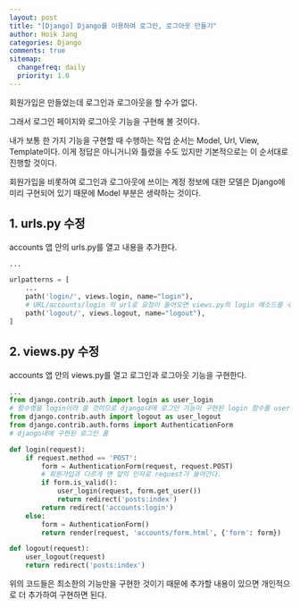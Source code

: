 ```yaml
---
layout: post
title: "[Django] Django를 이용하여 로그인, 로그아웃 만들기"
author: Hoik Jang
categories: Django
comments: true
sitemap:
  changefreq: daily
  priority: 1.0
---
```


회원가입은 만들었는데 로그인과 로그아웃을 할 수가 없다.

그래서 로그인 페이지와 로그아웃 기능을 구현해 볼 것이다.

내가 보통 한 가지 기능을 구현할 때 수행하는 작업 순서는 Model, Url, View, Template이다. 이게 정답은 아니거니와 틀렸을 수도 있지만 기본적으로는 이 순서대로 진행할 것이다.

회원가입을 비롯하여 로그인과 로그아웃에 쓰이는 계정 정보에 대한 모델은 Django에 미리 구현되어 있기 때문에 Model 부분은 생략하는 것이다.

## 1. urls.py 수정

accounts 앱 안의 urls.py를 열고 내용을 추가한다.

```python
...

urlpatterns = [
	...
	path('login/', views.login, name="login"),
    # URL/accounts/login 의 url로 요청이 들어오면 views.py의 login 메소드를 수행한다.
    path('logout/', views.logout, name="logout"),
]
```

## 2. views.py 수정

accounts 앱 안의 views.py를 열고 로그인과 로그아웃 기능을 구현한다.

```python
...
from django.contrib.auth import login as user_login
# 함수명을 login이라 쓸 것이므로 django내에 로그인 기능이 구현된 login 함수를 user_login으로 변경하여 import
from django.contrib.auth import logout as user_logout
from django.contrib.auth.forms import AuthenticationForm
# django내에 구현된 로그인 폼

def login(request):
    if request.method == 'POST':
        form = AuthenticationForm(request, request.POST)
        # 회원가입과 다르게 맨 앞의 인자로 request가 들어간다.
        if form.is_valid():
            user_login(request, form.get_user())
            return redirect('posts:index')
        return redirect('accounts:login')
    else:
        form = AuthenticationForm()
        return render(request, 'accounts/form.html', {'form': form})

def logout(request):
    user_logout(request)
    return redirect('posts:index')
```

위의 코드들은 최소한의 기능만을 구현한 것이기 때문에 추가할 내용이 있으면 개인적으로 더 추가하여 구현하면 된다.